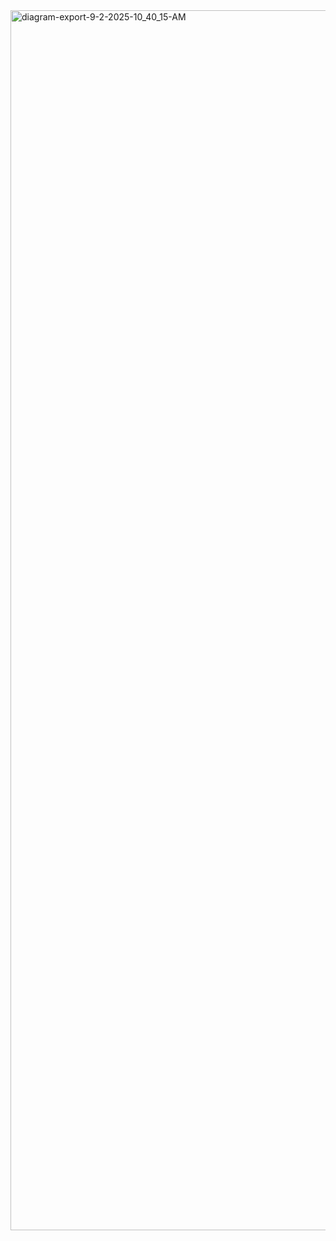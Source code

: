<img width="2804" height="1952" alt="diagram-export-9-2-2025-10_40_15-AM" src="https://github.com/user-attachments/assets/2780c759-9e7f-4341-a954-5a465f934235" />
